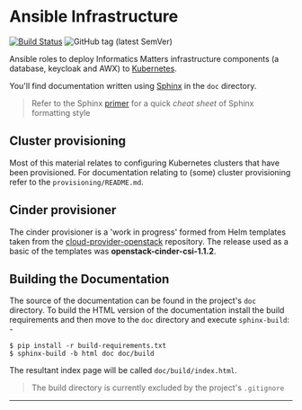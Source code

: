 # Ansible Infrastructure

[![Build Status](https://travis-ci.com/InformaticsMatters/ansible-infrastructure.svg?branch=master)](https://travis-ci.com/InformaticsMatters/ansible-infrastructure)
![GitHub tag (latest SemVer)](https://img.shields.io/github/v/tag/informaticsmatters/ansible-infrastructure)

Ansible roles to deploy Informatics Matters infrastructure components
(a database, keycloak and AWX) to [Kubernetes].

You'll find documentation written using [Sphinx] in the `doc` directory.

>   Refer to the Sphinx [primer] for a quick _cheat sheet_ of Sphinx
    formatting style

## Cluster provisioning
Most of this material relates to configuring Kubernetes clusters that
have been provisioned. For documentation relating to (some) cluster
provisioning refer to the `provisioning/README.md`.

## Cinder provisioner
The cinder provisioner is a 'work in progress' formed from Helm templates
taken from the [cloud-provider-openstack] repository. The release used
as a basic of the templates was **openstack-cinder-csi-1.1.2**. 

## Building the Documentation
The source of the documentation can be found in the project's
`doc` directory. To build the HTML version of the documentation install
the build requirements and then move to the `doc` directory and execute
`sphinx-build`: -

    $ pip install -r build-requirements.txt
    $ sphinx-build -b html doc doc/build

The resultant index page will be called `doc/build/index.html`.

>   The build directory is currently excluded by the project's `.gitignore`

---

[kubernetes]: https://kubernetes.io
[sphinx]: http://www.sphinx-doc.org/en/master/#
[primer]: https://www.sphinx-doc.org/en/master/usage/restructuredtext/basics.html#lists-and-quote-like-blocks
[cloud-provider-openstack]: https://github.com/kubernetes/cloud-provider-openstack